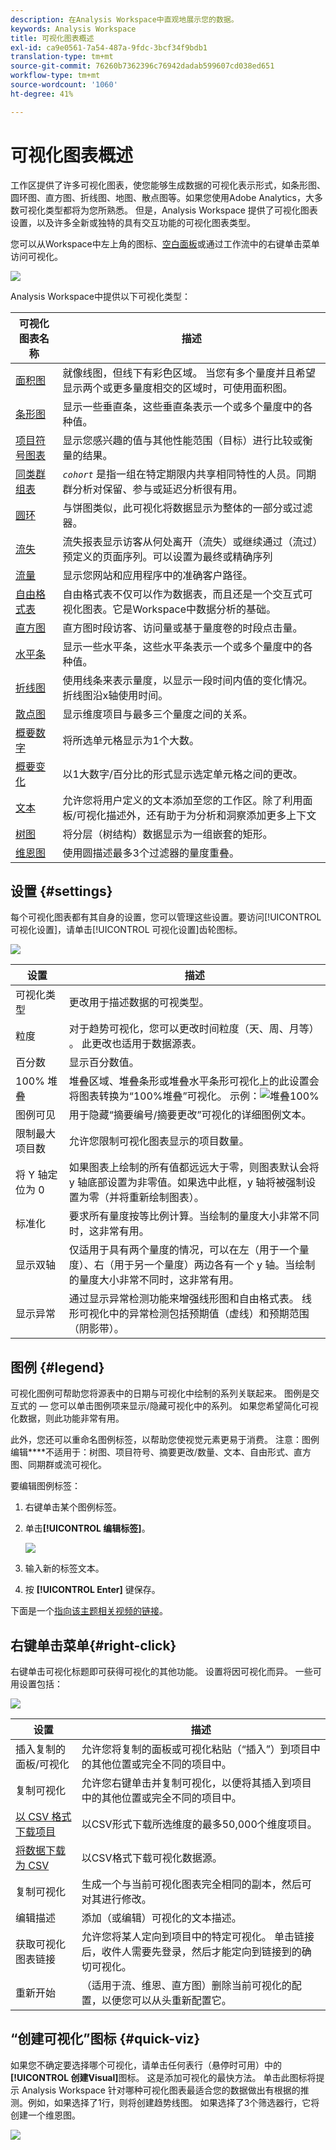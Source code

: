```yaml
---
description: 在Analysis Workspace中直观地展示您的数据。
keywords: Analysis Workspace
title: 可视化图表概述
exl-id: ca9e0561-7a54-487a-9fdc-3bcf34f9bdb1
translation-type: tm+mt
source-git-commit: 76260b7362396c76942dadab599607cd038ed651
workflow-type: tm+mt
source-wordcount: '1060'
ht-degree: 41%

---
```


# 可视化图表概述

工作区提供了许多可视化图表，使您能够生成数据的可视化表示形式，如条形图、圆环图、直方图、折线图、地图、散点图等。如果您使用Adobe Analytics，大多数可视化类型都将为您所熟悉。 但是，Analysis Workspace 提供了可视化图表设置，以及许多全新或独特的具有交互功能的可视化图表类型。

您可以从Workspace中左上角的图标、[空白面板](https://experienceleague.adobe.com/docs/analytics/analysis-workspace/panels/blank-panel.html?lang=zh-Hans)或通过工作流中的右键单击菜单访问可视化。

![](assets/viz-rail.png)

Analysis Workspace中提供以下可视化类型：

| 可视化图表名称 | 描述 |
| --- | --- |
| [面积图](/help/analysis-workspace/visualizations/area.md) | 就像线图，但线下有彩色区域。 当您有多个量度并且希望显示两个或更多量度相交的区域时，可使用面积图。 |
| [条形图](/help/analysis-workspace/visualizations/bar.md) | 显示一些垂直条，这些垂直条表示一个或多个量度中的各种值。 |
| [项目符号图表](/help/analysis-workspace/visualizations/bullet-graph.md) | 显示您感兴趣的值与其他性能范围（目标）进行比较或衡量的结果。 |
| [同类群组表](/help/analysis-workspace/visualizations/cohort-table/cohort-analysis.md) | *`cohort`* 是指一组在特定期限内共享相同特性的人员。同期群分析对保留、参与或延迟分析很有用。 |
| [圆环](/help/analysis-workspace/visualizations/donut.md) | 与饼图类似，此可视化将数据显示为整体的一部分或过滤器。 |
| [流失](/help/analysis-workspace/visualizations/fallout/fallout-flow.md) | 流失报表显示访客从何处离开（流失）或继续通过（流过）预定义的页面序列。可以设置为最终或精确序列 |
| [流量](/help/analysis-workspace/visualizations/c-flow/flow.md) | 显示您网站和应用程序中的准确客户路径。 |
| [自由格式表](/help/analysis-workspace/visualizations/freeform-table/freeform-table.md) | 自由格式表不仅可以作为数据表，而且还是一个交互式可视化图表。它是Workspace中数据分析的基础。 |
| [直方图](/help/analysis-workspace/visualizations/histogram.md) | 直方图时段访客、访问量或基于量度卷的时段点击量。 |
| [水平条](/help/analysis-workspace/visualizations/horizontal-bar.md) | 显示一些水平条，这些水平条表示一个或多个量度中的各种值。 |
| [折线图](/help/analysis-workspace/visualizations/line.md) | 使用线条来表示量度，以显示一段时间内值的变化情况。折线图沿x轴使用时间。 |
| [散点图](/help/analysis-workspace/visualizations/scatterplot.md) | 显示维度项目与最多三个量度之间的关系。 |
| [概要数字](/help/analysis-workspace/visualizations/summary-number-change.md) | 将所选单元格显示为1个大数。 |
| [概要变化](/help/analysis-workspace/visualizations/summary-number-change.md) | 以1大数字/百分比的形式显示选定单元格之间的更改。 |
| [文本](/help/analysis-workspace/visualizations/text.md) | 允许您将用户定义的文本添加至您的工作区。除了利用面板/可视化描述外，还有助于为分析和洞察添加更多上下文 |
| [树图](/help/analysis-workspace/visualizations/treemap.md) | 将分层（树结构）数据显示为一组嵌套的矩形。 |
| [维恩图](/help/analysis-workspace/visualizations/venn.md) | 使用圆描述最多3个过滤器的量度重叠。 |

## 设置 {#settings}

每个可视化图表都有其自身的设置，您可以管理这些设置。要访问[!UICONTROL 可视化设置]，请单击[!UICONTROL 可视化设置]齿轮图标。

![](assets/settings.png)

| 设置 | 描述 |
| --- | --- |
| 可视化类型 | 更改用于描述数据的可视类型。 |
| 粒度 | 对于趋势可视化，您可以更改时间粒度（天、周、月等） 。 此更改也适用于数据源表。 |
| 百分数 | 显示百分数值。 |
| 100% 堆叠 | 堆叠区域、堆叠条形或堆叠水平条形可视化上的此设置会将图表转换为“100%堆叠”可视化。 示例：![堆叠100%](assets/stacked_100_percent.png) |
| 图例可见 | 用于隐藏“摘要编号/摘要更改”可视化的详细图例文本。 |
| 限制最大项目数 | 允许您限制可视化图表显示的项目数量。 |
| 将 Y 轴定位为 0 | 如果图表上绘制的所有值都远远大于零，则图表默认会将 y 轴底部设置为非零值。如果选中此框，y 轴将被强制设置为零（并将重新绘制图表）。 |
| 标准化 | 要求所有量度按等比例计算。当绘制的量度大小非常不同时，这非常有用。 |
| 显示双轴 | 仅适用于具有两个量度的情况，可以在左（用于一个量度）、右（用于另一个量度）两边各有一个 y 轴。当绘制的量度大小非常不同时，这非常有用。 |
| 显示异常 | 通过显示异常检测功能来增强线形图和自由格式表。 线形可视化中的异常检测包括预期值（虚线）和预期范围（阴影带）。 |

## 图例 {#legend}

可视化图例可帮助您将源表中的日期与可视化中绘制的系列关联起来。 图例是交互式的 — 您可以单击图例项来显示/隐藏可视化中的系列。 如果您希望简化可视化数据，则此功能非常有用。

此外，您还可以重命名图例标签，以帮助您使视觉元素更易于消费。 注意：图例编辑&#x200B;****&#x200B;不适用于：树图、项目符号、摘要更改/数量、文本、自由形式、直方图、同期群或流可视化。

要编辑图例标签：

1. 右键单击某个图例标签。
1. 单击&#x200B;**[!UICONTROL 编辑标签]**。

   ![](assets/edit-label.png)

1. 输入新的标签文本。
1. 按 **[!UICONTROL Enter]** 键保存。

下面是一个[指向该主题相关视频的链接](https://docs.adobe.com/content/help/en/analytics-learn/tutorials/analysis-workspace/visualizations/series-label-editing.html)。

## 右键单击菜单{#right-click}

右键单击可视化标题即可获得可视化的其他功能。 设置将因可视化而异。 一些可用设置包括：

![](assets/right-click.png)

| 设置 | 描述 |
| --- | --- |
| 插入复制的面板/可视化 | 允许您将复制的面板或可视化粘贴（“插入”）到项目中的其他位置或完全不同的项目中。 |
| 复制可视化 | 允许您右键单击并复制可视化，以便将其插入到项目中的其他位置或完全不同的项目中。 |
| [以 CSV 格式下载项目](/help/analysis-workspace/curate-share/download-send.md) | 以CSV形式下载所选维度的最多50,000个维度项目。 |
| [将数据下载为 CSV](/help/analysis-workspace/curate-share/download-send.md) | 以CSV格式下载可视化数据源。 |
| 复制可视化 | 生成一个与当前可视化图表完全相同的副本，然后可对其进行修改。 |
| 编辑描述 | 添加（或编辑）可视化的文本描述。 |
| 获取可视化图表链接 | 允许您将某人定向到项目中的特定可视化。 单击链接后，收件人需要先登录，然后才能定向到链接到的确切可视化。 |
| 重新开始 | （适用于流、维恩、直方图）删除当前可视化的配置，以便您可以从头重新配置它。 |

## “创建可视化”图标 {#quick-viz}

如果您不确定要选择哪个可视化，请单击任何表行（悬停时可用）中的&#x200B;**[!UICONTROL 创建Visual]**&#x200B;图标。 这是添加可视化的最快方法。 单击此图标将提示 Analysis Workspace 针对哪种可视化图表最适合您的数据做出有根据的推测。例如，如果选择了1行，则将创建趋势线图。 如果选择了3个筛选器行，它将创建一个维恩图。

![](assets/quick-viz.png)
